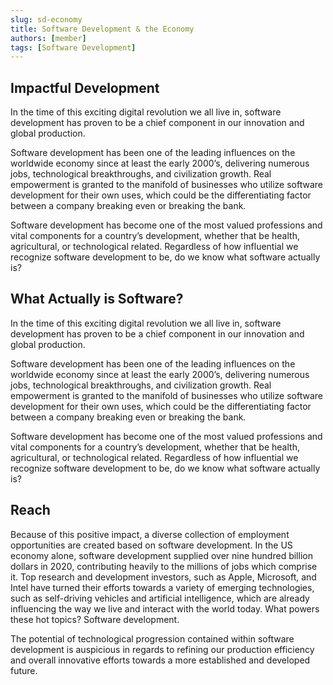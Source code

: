 ```yaml
---
slug: sd-economy
title: Software Development & the Economy
authors: [member]
tags: [Software Development]
---
```


## Impactful Development
In the time of this exciting digital revolution we all live in, software development has proven to be a chief component in our innovation and global production.

<!--truncate-->

Software development has been one of the leading influences on the worldwide economy since at least the early 2000’s, delivering numerous jobs, technological breakthroughs, and civilization growth. Real empowerment is granted to the manifold of businesses who utilize software development for their own uses, which could be the differentiating factor between a company breaking even or breaking the bank.

Software development has become one of the most valued professions and vital components for a country’s development, whether that be health, agricultural, or technological related. Regardless of how influential we recognize software development to be, do we know what software actually is?


## What Actually is Software?
In the time of this exciting digital revolution we all live in, software development has proven to be a chief component in our innovation and global production.

Software development has been one of the leading influences on the worldwide economy since at least the early 2000’s, delivering numerous jobs, technological breakthroughs, and civilization growth. Real empowerment is granted to the manifold of businesses who utilize software development for their own uses, which could be the differentiating factor between a company breaking even or breaking the bank.

Software development has become one of the most valued professions and vital components for a country’s development, whether that be health, agricultural, or technological related. Regardless of how influential we recognize software development to be, do we know what software actually is?


## Reach
Because of this positive impact, a diverse collection of employment opportunities are created based on software development. In the US economy alone, software development supplied over nine hundred billion dollars in 2020, contributing heavily to the millions of jobs which comprise it. Top research and development investors, such as Apple, Microsoft, and Intel have turned their efforts towards a variety of emerging technologies, such as self-driving vehicles and artificial intelligence, which are already influencing the way we live and interact with the world today. What powers these hot topics? Software development.

The potential of technological progression contained within software development is auspicious in regards to refining our production efficiency and overall innovative efforts towards a more established and developed future.